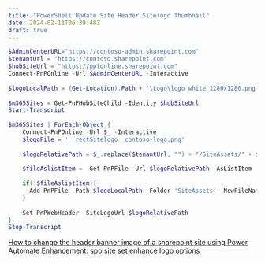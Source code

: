 ```yaml
---
title: "PowerShell Update Site Header Sitelogo Thumbnail"
date: 2024-02-11T06:39:48Z
draft: true
---
```


```PowerShell
$AdminCenterURL="https://contoso-admin.sharepoint.com"
$tenantUrl = "https://contoso.sharepoint.com"
$hubSiteUrl = "https://ppfonline.sharepoint.com"
Connect-PnPOnline -Url $AdminCenterURL -Interactive
 
$logoLocalPath = (Get-Location).Path + '\Logo\logo white 1280x1280.png'
 
$m365Sites = Get-PnPHubSiteChild -Identity $hubSiteUrl
Start-Transcript
 
$m365Sites | ForEach-Object {
    Connect-PnPOnline -Url $_ -Interactive
    $logoFile = '__rectSitelogo__contoso-logo.png'
  
    $logoRelativePath = $_.replace($tenantUrl, "") + "/SiteAssets/" + $logoFile
 
    $fileAslistItem =  Get-PnPFile -Url $logoRelativePath -AsListItem
 
    if(!$fileAslistItem){
      Add-PnPFile -Path $logoLocalPath -Folder 'SiteAssets' -NewFileName $logoFile | Out-Null
    }
 
    Set-PnPWebHeader -SiteLogoUrl $logoRelativePath
}
Stop-Transcript
```

[How to change the header banner image of a sharepoint site using Power Automate](https://powerusers.microsoft.com/t5/General-Power-Automate/How-to-change-the-header-banner-image-of-a-sharepoint-site-using/td-p/1675774)
[Enhancement: spo site set enhance logo options ](https://github.com/pnp/cli-microsoft365/issues/5495)
